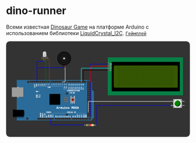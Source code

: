 # dino-runner
Всеми известная [Dinosaur Game](ru.wikipedia.org/wiki/Dinosaur_Game) на платформе Arduino с использованием библиотеки [LiquidCrystal_I2C](https://github.com/johnrickman/LiquidCrystal_I2C). [`Геймплей`](https://github.com/LuK050/dino-runner/blob/main/resources/gameplay.mp4)

![scheme](https://github.com/LuK050/dino-runner/blob/main/resources/scheme.png)


